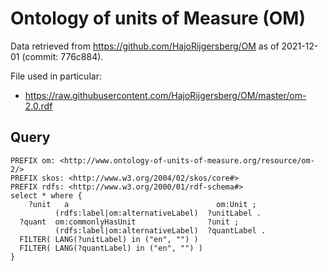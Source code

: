 # Ontology of units of Measure (OM)

Data retrieved from https://github.com/HajoRijgersberg/OM as of 2021-12-01 (commit: 776c884).

File used in particular:
* https://raw.githubusercontent.com/HajoRijgersberg/OM/master/om-2.0.rdf


## Query

```sparql
PREFIX om: <http://www.ontology-of-units-of-measure.org/resource/om-2/>
PREFIX skos: <http://www.w3.org/2004/02/skos/core#>
PREFIX rdfs: <http://www.w3.org/2000/01/rdf-schema#>
select * where { 
	?unit   a                                 om:Unit ;
          (rdfs:label|om:alternativeLabel)  ?unitLabel .
  ?quant  om:commonlyHasUnit                ?unit ;
          (rdfs:label|om:alternativeLabel)  ?quantLabel .
  FILTER( LANG(?unitLabel) in ("en", "") )
  FILTER( LANG(?quantLabel) in ("en", "") )
}

```
